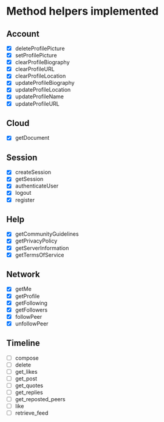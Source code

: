 # Method helpers implemented

## Account

- [x] deleteProfilePicture
- [x] setProfilePicture
- [x] clearProfileBiography
- [x] clearProfileURL
- [x] clearProfileLocation
- [x] updateProfileBiography
- [x] updateProfileLocation
- [x] updateProfileName
- [x] updateProfileURL

## Cloud

- [x] getDocument

## Session

- [x] createSession
- [x] getSession
- [x] authenticateUser
- [x] logout
- [x] register

## Help

- [x] getCommunityGuidelines
- [x] getPrivacyPolicy
- [x] getServerInformation
- [x] getTermsOfService

## Network

- [x] getMe
- [x] getProfile
- [x] getFollowing
- [x] getFollowers
- [x] followPeer
- [x] unfollowPeer

## Timeline

- [ ] compose
- [ ] delete
- [ ] get_likes
- [ ] get_post
- [ ] get_quotes
- [ ] get_replies
- [ ] get_reposted_peers
- [ ] like
- [ ] retrieve_feed
